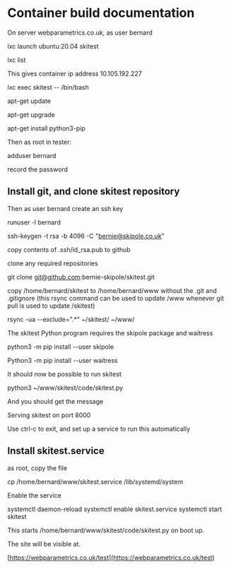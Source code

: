 # Container build documentation

On server webparametrics.co.uk, as user bernard

lxc launch ubuntu:20.04 skitest

lxc list

This gives container ip address 10.105.192.227

lxc exec skitest -- /bin/bash

apt-get update

apt-get upgrade

apt-get install python3-pip

Then as root in tester:

adduser bernard

record the password


## Install git, and clone skitest repository

Then as user bernard create an ssh key

runuser -l bernard

ssh-keygen -t rsa -b 4096 -C "bernie@skipole.co.uk"

copy contents of .ssh/id_rsa.pub to github

clone any required repositories

git clone git@github.com:bernie-skipole/skitest.git

copy /home/bernard/skitest to /home/bernard/www without the .git and .gitignore
(this rsync command can be used to update /www whenever git pull is used to update /skitest)

rsync -ua --exclude=".*" ~/skitest/ ~/www/

The skitest Python program requires the skipole package
and waitress

python3 -m pip install --user skipole

Python3 -m pip install --user waitress

It should now be possible to run skitest

python3 ~/www/skitest/code/skitest.py

And you should get the message

Serving skitest on port 8000

Use ctrl-c to exit, and set up a service to run this automatically

## Install skitest.service

as root, copy the file

cp /home/bernard/www/skitest.service /lib/systemd/system

Enable the service

systemctl daemon-reload
systemctl enable skitest.service
systemctl start skitest

This starts /home/bernard/www/skitest/code/skitest.py on boot up.

The site will be visible at.

[https://webparametrics.co.uk/test](https://webparametrics.co.uk/test)



